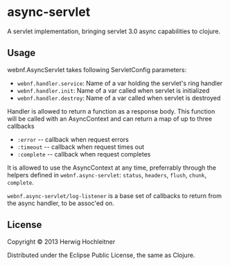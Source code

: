 # async-servlet

A servlet implementation, bringing servlet 3.0 async capabilities to clojure.

## Usage

webnf.AsyncServlet takes following ServletConfig parameters:

- `webnf.handler.service`: Name of a var holding the servlet's ring handler
- `webnf.handler.init`: Name of a var called when servlet is initialized
- `webnf.handler.destroy`: Name of a var called when servlet is destroyed

Handler is allowed to return a function as a response body.  This
function will be called with an AsyncContext and can return a map of
up to three callbacks

- `:error` -- callback when request errors
- `:timeout` -- callback when request times out
- `:complete` -- callback when request completes

It is allowed to use the AsyncContext at any time, preferrably through
the helpers defined in `webnf.async-servlet`: `status`, `headers`, `flush`,
`chunk`, `complete`.

`webnf.async-servlet/log-listener` is a base set of
callbacks to return from the async handler, to be assoc'ed on.

## License

Copyright © 2013 Herwig Hochleitner

Distributed under the Eclipse Public License, the same as Clojure.
